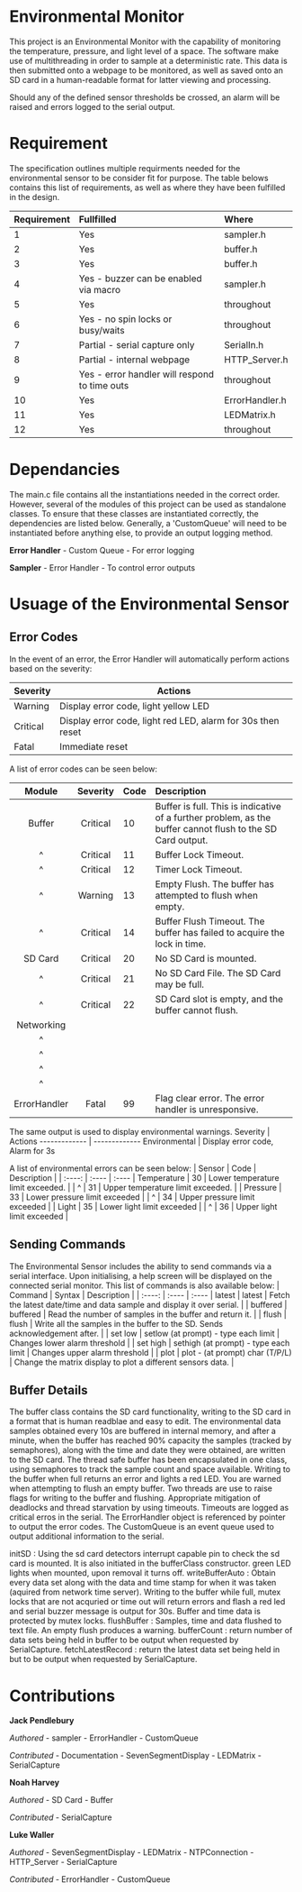 # Environmental Monitor

This project is an Environmental Monitor with the capability of monitoring the temperature, pressure, and light level of a space. The software make use of multithreading in order to sample at a deterministic rate. This data is then submitted onto a webpage to be monitored, as well as saved onto an SD card in a human-readable format for latter viewing and processing.

Should any of the defined sensor thresholds be crossed, an alarm will be raised and errors logged to the serial output. 

# Requirement
The specification outlines multiple requirments needed for the environmental sensor to be consider fit for purpose. The table belows contains this list of requirements, as well as where they have been fulfilled in the design.

|Requirement    | Fullfilled                                        | Where     |
 :----          | :----                                             | :----     |
|1              | Yes                                               | sampler.h |
|2              | Yes                                               | buffer.h  |
|3              | Yes                                               | buffer.h  |
|4              | Yes - buzzer can be enabled via macro             | sampler.h |
|5              | Yes                                               |throughout |
|6              | Yes - no spin locks or busy/waits                 |throughout |
|7              | Partial - serial capture only                     |SerialIn.h |
|8              | Partial - internal webpage                        |HTTP_Server.h|
|9              | Yes - error handler will respond to time outs     |throughout|
|10             | Yes                                               |ErrorHandler.h|
|11             | Yes                                               |LEDMatrix.h|
|12             | Yes                                               |throughout |

# Dependancies
The main.c file contains all the instantiations needed in the correct order. However, several of the modules of this project can be used as standalone classes. To ensure that these classes are instantiated correctly, the dependencies are listed below. Generally, a 'CustomQueue' will need to be instantiated before anything else, to provide an output logging method.

**Error Handler**
    - Custom Queue
        - For error logging

**Sampler**
    - Error Handler
        - To control error outputs

# Usuage of the Environmental Sensor

## Error Codes
In the event of an error, the Error Handler will automatically perform actions based on the severity:

Severity  | Actions
------------- | -------------
Warning  | Display error code, light yellow LED
Critical  | Display error code, light red LED, alarm for 30s then reset
Fatal | Immediate reset

A list of error codes can be seen below:

| Module    | Severity  | Code  | Description |
| :----:    | :----:    | :---- | :----
| Buffer    | Critical  | 10    | Buffer is full. This is indicative of a further problem, as the buffer cannot flush to the SD Card output.|
| ^         | Critical  | 11    | Buffer Lock Timeout. |
| ^         | Critical  | 12    | Timer Lock Timeout.|
| ^         | Warning   | 13    | Empty Flush. The buffer has attempted to flush when empty. |
| ^         | Critical  | 14    | Buffer Flush Timeout. The buffer has failed to acquire the lock in time. |
| SD Card   | Critical  | 20    | No SD Card is mounted. | 
| ^         | Critical  | 21    | No SD Card File. The SD Card may be full. |
|^          | Critical  | 22    | SD Card slot is empty, and the buffer cannot flush. |
|Networking |           |       |                               |
|^          |           |       |                               |
|^          |           |       |                               |
|^          |           |       |                               |
|^          |           |       |                               |
| ErrorHandler | Fatal  | 99    | Flag clear error. The error handler is unresponsive. |

The same output is used to display environmental warnings.
Severity  | Actions
------------- | -------------
Environmental  | Display error code, Alarm for 3s

A list of environmental errors can be seen below:
| Sensor        | Code  | Description |
| :----:        | :---- | :----
| Temperature   | 30    | Lower temperature limit exceeded. |
| ^             | 31    | Upper temperature limit exceeded. |
| Pressure      | 33    | Lower pressure limit exceeded     |
| ^             | 34    | Upper pressure limit exceeded     |
| Light         | 35    | Lower light limit exceeded        |
| ^             | 36    | Upper light limit exceeded        |

## Sending Commands
The Environmental Sensor includes the ability to send commands via a serial interface. Upon initialising, a help screen will be displayed on the connected serial monitor. This list of commands is also available below:
| Command        | Syntax  | Description |
| :----:        | :---- | :----
| latest   | latest    | Fetch the latest date/time and data sample and display it over serial. |
| buffered             | buffered    | Read the number of samples in the buffer and return it. |
| flush      | flush    | Write all the samples in the buffer to the SD. Sends acknowledgement after.   |
| set low             | setlow (at prompt) - type each limit   | Changes lower alarm threshold     |
| set high         | sethigh (at prompt) - type each limit    | Changes upper alarm threshold        |
| plot             | plot - (at prompt) char (T/P/L)    | Change the matrix display to plot a different sensors data.        |

## Buffer Details
The buffer class contains the SD card functionality, writing to the SD card in a format that is human readblae and easy to edit. The environmental data samples obtained every 10s are buffered in internal memory, and after a minute, 
when the buffer has reached 90% capacity the samples (tracked by semaphores), along with the time and date they were obtained, are written to the SD card. The thread safe buffer has been encapsulated in one class, using semaphores to track the sample count and space available.
Writing to the buffer when full returns an error and lights a red LED. You are warned when attempting to flush an empty buffer.
Two threads are use to raise flags for writing to the buffer and flushing.
Appropriate mitigation of deadlocks and thread starvation by using timeouts. Timeouts are logged as critical erros in the serial.
The ErrorHandler object is referenced by pointer to output the error codes. The CustomQueue is an event queue used to output additional information to the serial.

initSD : Using the sd card detectors interrupt capable pin to check the sd card is mounted. It is also initiated in the bufferClass constructor. green LED lights when mounted, upon removal it turns off.
writeBufferAuto : Obtain every data set along with the data and time stamp for when it was taken (aquired from network time server). Writing to the buffer while full, mutex locks that are not acquried 
or time out will return errors and flash a red led and serial buzzer message is output for 30s. Buffer and time data is protected by mutex locks.
flushBuffer : Samples, time and data flushed to text file. An empty flush produces a warning.
bufferCount : return number of data sets being held in buffer to be output when requested by SerialCapture.
fetchLatestRecord : return the latest data set being held in but to be output when requested by SerialCapture.

# Contributions

**Jack Pendlebury**

*Authored*
    - sampler
    - ErrorHandler
    - CustomQueue

*Contributed*
    - Documentation
    - SevenSegmentDisplay
    - LEDMatrix
    - SerialCapture

**Noah Harvey**

*Authored*
    - SD Card
    - Buffer
    

*Contributed*
    - SerialCapture

**Luke Waller**

*Authored*
    - SevenSegmentDisplay
    - LEDMatrix
    - NTPConnection
    - HTTP_Server
    - SerialCapture

*Contributed*
    - ErrorHandler
    - CustomQueue

